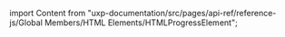 
import Content from "uxp-documentation/src/pages/api-ref/reference-js/Global Members/HTML Elements/HTMLProgressElement";

<Content query="product=photoshop"/>
